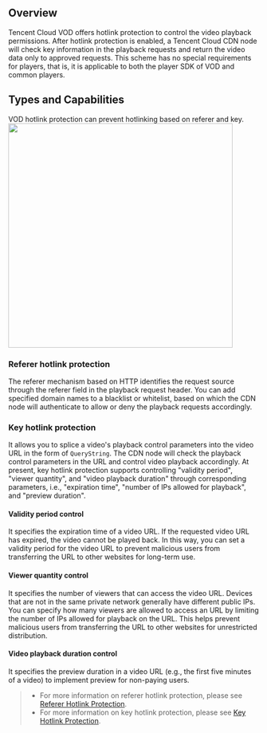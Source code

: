 ## Overview
Tencent Cloud VOD offers hotlink protection to control the video playback permissions. After hotlink protection is enabled, a Tencent Cloud CDN node will check key information in the playback requests and return the video data only to approved requests. This scheme has no special requirements for players, that is, it is applicable to both the player SDK of VOD and common players.


## Types and Capabilities
VOD hotlink protection can prevent hotlinking based on referer and key.
<img src="https://main.qcloudimg.com/raw/a92778f479b70f6ff9d0eaa5d65b5589.png" width="450">

### Referer hotlink protection
The referer mechanism based on HTTP identifies the request source through the referer field in the playback request header. You can add specified domain names to a blacklist or whitelist, based on which the CDN node will authenticate to allow or deny the playback requests accordingly.

### Key hotlink protection
It allows you to splice a video's playback control parameters into the video URL in the form of `QueryString`. The CDN node will check the playback control parameters in the URL and control video playback accordingly. At present, key hotlink protection supports controlling "validity period", "viewer quantity", and "video playback duration" through corresponding parameters, i.e., "expiration time", "number of IPs allowed for playback", and "preview duration".

#### Validity period control
It specifies the expiration time of a video URL. If the requested video URL has expired, the video cannot be played back. In this way, you can set a validity period for the video URL to prevent malicious users from transferring the URL to other websites for long-term use.

#### Viewer quantity control
It specifies the number of viewers that can access the video URL. Devices that are not in the same private network generally have different public IPs. You can specify how many viewers are allowed to access an URL by limiting the number of IPs allowed for playback on the URL. This helps prevent malicious users from transferring the URL to other websites for unrestricted distribution.

#### Video playback duration control
It specifies the preview duration in a video URL (e.g., the first five minutes of a video) to implement preview for non-paying users.

>
>- For more information on referer hotlink protection, please see [Referer Hotlink Protection](https://intl.cloud.tencent.com/document/product/266/33985).
>- For more information on key hotlink protection, please see [Key Hotlink Protection](https://intl.cloud.tencent.com/document/product/266/33986).
